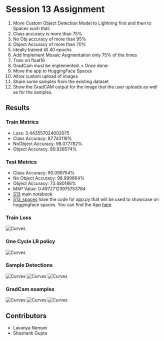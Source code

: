 # Session 13 Assignment

1. Move Custom Object Detection Model to Lightning first and then to Spaces such that: 
1. Class accuracy is more than 75% 
2. No Obj accuracy of more than 95% 
3. Object Accuracy of more than 70%
4. Ideally trained till 40 epochs 
2. Add Implement Mosaic Augmentation only 75% of the times 
3. Train on float16 
4. GradCam must be implemented. 
• Once done: 
1. Move the app to HuggingFace Spaces 
2. Allow custom upload of images 
3. Share some samples from the existing dataset 
4. Show the GradCAM output for the image that the user uploads as well as for the samples. 

## Results

### Train Metrics
- Loss: 3.443557024002075
- Class Accuracy: 87.742119%
- NoObject Accuracy: 98.077782%
- Object Accuracy: 80.928574%

### Test Metrics
- Class Accuracy: 90.099754%
- No Object Accuracy: 98.999664%
- Object Accuracy: 73.480186%
- MAP Value:  0.49727123975753784
- [S13](S13.ipynb) main notebook
- [S13_spaces](S13_spaces.ipynb) have the code for app.py that will be used to showcase on huggingface spaces. You can find the App [here](https://huggingface.co/spaces/gupta1912/YoloV3_training_from_scratch)


### Train Loss
![Curves](./images/train_loss.png)

### One Cycle LR policy
![Curves](./images/lr_stepwise.png)

### Sample Detections
![Curves](./images/sample_1.png)
![Curves](./images/sample_2.png)
![Curves](./images/sample_3.png)

### GradCam examples
![Curves](./images/grad_cam_1.png)
![Curves](./images/grad_cam_2.png)
![Curves](./images/grad_cam_3.png)

## Contributors

- Lavanya Nemani
- Shashank Gupta
